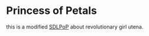 # Princess of Petals

this is a modified [SDLPoP](https://github.com/NagyD/SDLPoP) about revolutionary girl utena.

